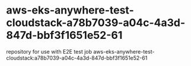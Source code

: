 # aws-eks-anywhere-test-cloudstack-a78b7039-a04c-4a3d-847d-bbf3f1651e52-61
repository for use with E2E test job aws-eks-anywhere-test-cloudstack:a78b7039-a04c-4a3d-847d-bbf3f1651e52-61

